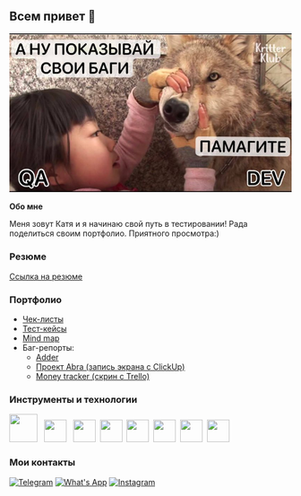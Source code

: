 ## Всем привет :monkey:

<p align="center">
  <img src="https://github.com/katya1599/Katya_Silvestrova/blob/main/1691049141455.jpeg">
</p>

**Обо мне**

Меня зовут Катя и я начинаю свой путь в тестировании! Рада поделиться своим портфолио. Приятного просмотра:)

### Резюме

[Ссылка на резюме](https://drive.google.com/file/d/1ABW6S0iXQM3oxb5VT5dZcjEwpPTK3wg7/view?usp=sharing)

### Портфолио

- [Чек-листы](https://docs.google.com/spreadsheets/d/1yQvQ2UI44LdCom9oVIpdlLhXkm9DGMzE_zLx3TyWbHQ/edit?hl=ru&gid=0#gid=0)
- [Тест-кейсы](https://docs.google.com/spreadsheets/d/1fsOshxHgqD-Ph3rWHNHsIrlD-hwFKLROgbkicFCamC8/edit?gid=1839822873#gid=1839822873)
- [Mind map](https://mm.tt/app/map/3358827207?t=Oi3lciCphv)
- Баг-репорты:
    * [Adder](https://docs.google.com/spreadsheets/d/1BfyvvFxu5x9DP_7ZnkpskkNxzifPng1qggvWop_k3dg/edit?gid=0#gid=0)
    * [Проект Abra (запись экрана с ClickUp)](https://drive.google.com/file/d/11Tud_XaylGjVc0IuKSl31TtSs6A7TzxA/view?usp=drive_link)
    * [Money tracker (скрин с Trello)](https://drive.google.com/file/d/1oRlv2i_jNsS_C_s2jrn7Kd3SLo_hPgL-/view?usp=drive_link)
  
### Инструменты и технологии

<img src="https://cdn.jsdelivr.net/gh/devicons/devicon@latest/icons/trello/trello-plain-wordmark.svg" width=50 height=50 /> &nbsp;
<img src="https://cdn.jsdelivr.net/gh/devicons/devicon@latest/icons/notion/notion-original.svg" width=40 height=40 /> &nbsp;
<img src="https://cdn.jsdelivr.net/gh/devicons/devicon@latest/icons/postgresql/postgresql-original.svg" width=40 height=40 />&nbsp;
<img src="https://cdn.jsdelivr.net/gh/devicons/devicon@latest/icons/canva/canva-original.svg" width=40 height=40 />&nbsp;
<img src="https://cdn.jsdelivr.net/gh/devicons/devicon@latest/icons/postman/postman-original.svg" width=40 height=40 />&nbsp;
<img src="https://cdn.jsdelivr.net/gh/devicons/devicon@latest/icons/pycharm/pycharm-original.svg" width=40 height=40 />&nbsp;
<img src="https://cdn.jsdelivr.net/gh/devicons/devicon@latest/icons/github/github-original.svg" width=40 height=40 />&nbsp;
<img src="https://cdn.jsdelivr.net/gh/devicons/devicon@latest/icons/mysql/mysql-original.svg" width=40 height=40 />&nbsp;
          
          
          
          

### Мои контакты

[![Telegram](https://img.shields.io/badge/Telegram-blue?style=for-the-badge&logo=telegram&logoColor=white)](http://t.me/MeTeacher_Kate)
[![What's App](https://img.shields.io/badge/WhatsApp-green?style=for-the-badge&logo=whatsapp&logoColor=white)](https://api.whatsapp.com/send?phone=79612169769)
[![Instagram](https://img.shields.io/badge/Instagram-pink?style=for-the-badge&logo=instagram)](https://www.instagram.com/katya_silvestrova?igsh=ajBpYmR1ZXdheW8z&utm_source=qr)
  
